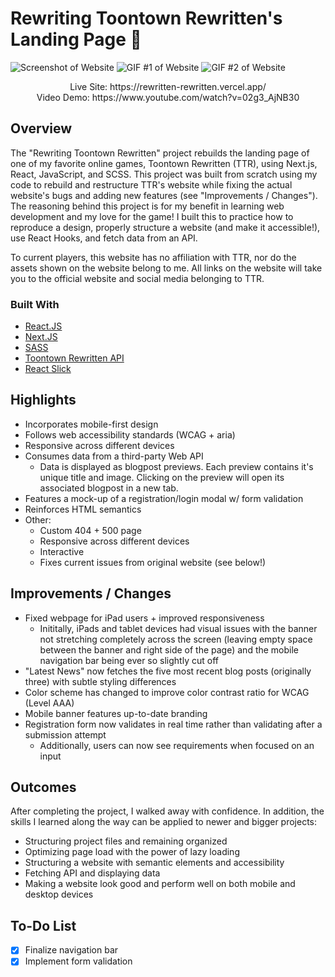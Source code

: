 # Rewriting Toontown Rewritten's Landing Page 👀

![Screenshot of Website](https://i.imgur.com/ucPzHl4.jpg)
![GIF #1 of Website](https://media.giphy.com/media/6j0B8GjAYQhHsmJkP1/giphy.gif)
![GIF #2 of Website](https://media.giphy.com/media/rrXA3nFGCs1DCA7JGW/giphy.gif)

<p align="center">
Live Site: https://rewritten-rewritten.vercel.app/
<br/>
Video Demo: https://www.youtube.com/watch?v=02g3_AjNB30
</p>

## Overview

The "Rewriting Toontown Rewritten" project rebuilds the landing page of one of my favorite online games, Toontown Rewritten (TTR), using Next.js, React, JavaScript, and SCSS. This project was built from scratch using my code to rebuild and restructure TTR's website while fixing the actual website's bugs and adding new features (see "Improvements / Changes"). The reasoning behind this project is for my benefit in learning web development and my love for the game! I built this to practice how to reproduce a design, properly structure a website (and make it accessible!), use React Hooks, and fetch data from an API.

To current players, this website has no affiliation with TTR, nor do the assets shown on the website belong to me. All links on the website will take you to the official website and social media belonging to TTR.

### Built With

- [React.JS](https://reactjs.org/)
- [Next.JS](https://nextjs.org/)
- [SASS](https://sass-lang.com/)
- [Toontown Rewritten API](https://github.com/ToontownRewritten/api-doc)
- [React Slick](https://react-slick.neostack.com/)

## Highlights

- Incorporates mobile-first design
- Follows web accessibility standards (WCAG + aria)
- Responsive across different devices
- Consumes data from a third-party Web API
  - Data is displayed as blogpost previews. Each preview contains it's unique title and image. Clicking on the preview will open its associated blogpost in a new tab.
- Features a mock-up of a registration/login modal w/ form validation
- Reinforces HTML semantics
- Other:
  - Custom 404 + 500 page
  - Responsive across different devices
  - Interactive
  - Fixes current issues from original website (see below!)

## Improvements / Changes

- Fixed webpage for iPad users + improved responsiveness
  - Inititally, iPads and tablet devices had visual issues with the banner not stretching completely across the screen (leaving empty space between the banner and right side of the page) and the mobile navigation bar being ever so slightly cut off
- "Latest News" now fetches the five most recent blog posts (originally three) with subtle styling differences
- Color scheme has changed to improve color contrast ratio for WCAG (Level AAA)
- Mobile banner features up-to-date branding
- Registration form now validates in real time rather than validating after a submission attempt
  - Additionally, users can now see requirements when focused on an input

## Outcomes

After completing the project, I walked away with confidence. In addition, the skills I learned along the way can be applied to newer and bigger projects:

- Structuring project files and remaining organized
- Optimizing page load with the power of lazy loading
- Structuring a website with semantic elements and accessibility
- Fetching API and displaying data
- Making a website look good and perform well on both mobile and desktop devices

## To-Do List

- [x] Finalize navigation bar
- [x] Implement form validation
